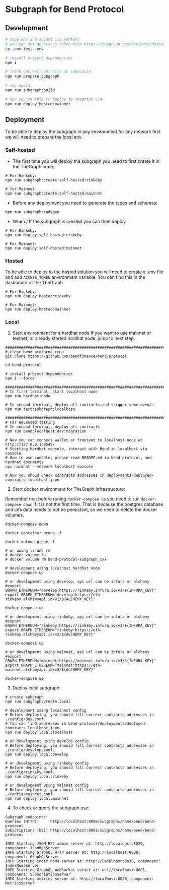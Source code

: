 # Subgraph for Bend Protocol

## Development

```bash
# copy env and adjust its content
# you can get an access token from https://thegraph.com/explorer/dashboard
cp .env.test .env

# install project dependencies
npm i

# fetch current contracts as submodule
npm run prepare:subgraph

# run build
npm run subgraph:build

# now you're able to deploy to thegraph via
npm run deploy:hosted:mainnet

```

## Deployment

To be able to deploy the subgraph in any environment for any network first we will need to prepare the local env.

### Self-hosted

- The first time you will deploy the subgraph you need to first create it in the TheGraph node:

```shell
# For Rinkeby:
npm run subgraph:create:self-hosted:rinkeby

# for Mainnet
npm run subgraph:create:self-hosted:mainnet
```

- Before any deployment you need to generate the types and schemas:

```shell
npm run subgraph:codegen
```

- When / If the subgraph is created you can then deploy

```shell
# For Rinkeby:
npm run deploy:self-hosted:rinkeby

# For Mainnet:
npm run deploy:self-hosted:mainnet
```

### Hosted

To be able to deploy to the hosted solution you will need to create a .env file and add `ACCESS_TOKEN` environment variable. You can find this in the dashboard of the TheGraph

```shell
# For Rinkeby:
npm run deploy:hosted:rinkeby

# For Mainnet:
npm run deploy:hosted:mainnet
```

### Local
1. Start environment for a hardhat node
If you want to use mainnet or testnet, or already started hardhat node, jump to next step.

```shell
################################################################################
# clone bend protocol repo
git clone https://github.com/bendfinance/bend-protocol

cd bend-protocol

# install project dependencies
npm i --force

################################################################################
# In first terminal, start localhost node
npm run hardhat:node

# In second terminal, deploy all contracts and trigger some events
npm run test:subgraph:localhost

################################################################################
# For advanced testing
# In second terminal, deploy all contracts
npm run bend:localhost:dev:migration

# Now you can connect wallet or frontend to localhost node at http://127.0.0.1:8545/
# Starting hardhat console, interact with Bend in localhost via console
# How to use console, please read README.md in bend-protocol, and hardhat documents
npx hardhat --network localhost console

# Now you shoud check contracts addresses in deployments/deployed-contracts-localhost.json
```

2. Start docker environment for TheGraph infrastructure:

Remember that before runing `docker-compose up` you need to run `docker-compose down` if it is not the first time.
That is because the postgres database and ipfs data needs to not be persistant, so we need to delete the docker volumes.

```shell
docker-compose down

docker container prune -f

docker volume prune -f

# or using ls and rm
# docker volume ls
# docker volume rm bend-protocol-subgraph_xxx

```

```shell
# development using localhost hardhat node
docker-compose up

# or development using develop, api url can be infura or alchemy
#export GRAPH_ETHEREUM="develop:https://rinkeby.infura.io/v3/${INFURA_KEY}"
export GRAPH_ETHEREUM="develop:https://eth-rinkeby.alchemyapi.io/v2/${ALCHEMY_KEY}"

docker-compose up

# or development using rinkeby, api url can be infura or alchemy
#export GRAPH_ETHEREUM="rinkeby:https://rinkeby.infura.io/v3/${INFURA_KEY}"
export GRAPH_ETHEREUM="rinkeby:https://eth-rinkeby.alchemyapi.io/v2/${ALCHEMY_KEY}"

docker-compose up

# or development using mainnet, api url can be infura or alchemy
#export GRAPH_ETHEREUM="mainnet:https://mainnet.infura.io/v3/${INFURA_KEY}"
export GRAPH_ETHEREUM="mainnet:https://eth-mainnet.alchemyapi.io/v2/${ALCHEMY_KEY}"

docker-compose up

```

3. Deploy local subgraph:

```shell
# create subgraph
npm run subgraph:create:local

# development using localhost config
# Before deploying, you should fill correct contracts addresses in ./config/dev.conf.
# You can find addresses in bend-protocol/deployments/deployed-contracts-localhost.json.
npm run deploy:local:localhost

# or development using develop config
# Before deploying, you should fill correct contracts addresses in ./config/develop.conf.
npm run deploy:local:develop

# or development using rinkeby config
# Before deploying, you should fill correct contracts addresses in ./config/rinkeby.conf.
npm run deploy:local:rinkeby

# or development using mainnet config
# Before deploying, you should fill correct contracts addresses in ./config/mainnet.conf.
npm run deploy:local:mainnet

```

4. To check or query the subgraph use:

```
Subgraph endpoints:
Queries (HTTP):     http://localhost:8000/subgraphs/name/bend/bend-protocol
Subscriptions (WS): http://localhost:8001/subgraphs/name/bend/bend-protocol

INFO Starting JSON-RPC admin server at: http://localhost:8020, component: JsonRpcServer
INFO Starting GraphQL HTTP server at: http://localhost:8000, component: GraphQLServer
INFO Starting index node server at: http://localhost:8030, component: IndexNodeServer
INFO Starting GraphQL WebSocket server at: ws://localhost:8001, component: SubscriptionServer
INFO Starting metrics server at: http://localhost:8040, component: MetricsServer

```

